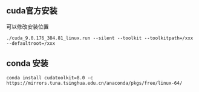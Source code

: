 ## cuda官方安装

可以修改安装位置

```shell
./cuda_9.0.176_384.81_linux.run --silent --toolkit --toolkitpath=/xxx --defaultroot=/xxx
```



## conda 安装

```shell
conda install cudatoolkit=8.0 -c https://mirrors.tuna.tsinghua.edu.cn/anaconda/pkgs/free/linux-64/
```